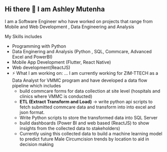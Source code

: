 ## Hi there 👋 I am Ashley Mutenha

I am a Software Engineer who have worked on projects that range from Mobile and Web Development , Data Engineering and Analysis 

My Skills includes
-  Programming with Python
-  Data Enginering and Analysis (Python , SQL, Commcare, Advanced Excel and PowerBI)
- Mobile App Development (Flutter, React Native)
- Web development(ReactJS)
- ⚡ What I am working on: ... I am currently working for ZIM-TTECH as a Data Analyst for VMMC program and have developed a data flow pipeline which includes
  -    build commcare forms for data collection at site level (hospitals and clinics where VMMC is conducted)
  -    **ETL (Extract Transform and Load)** -> write  python api scripts to fetch submitted commcare data and transform into  into excel  and json format.
  -    Write Python scripts to store the transformed data into SQL Server
  -    build dashboards (Power BI and web based (ReactJS) to show insights from the collected data to stakeholders)
  -    Currently using this collected data to build a machine learning model to predict future Male Circumcision trends by location to aid in decision making 
